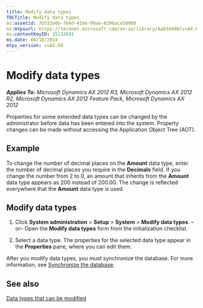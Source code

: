 ```yaml
---
title: Modify data types
TOCTitle: Modify data types
ms:assetid: 7b533e0b-f64d-410e-99ae-0296ace50900
ms:mtpsurl: https://technet.microsoft.com/en-us/library/Aa834488(v=AX.60)
ms:contentKeyID: 35132691
ms.date: 04/18/2014
mtps_version: v=AX.60
---
```


# Modify data types 


_**Applies To:** Microsoft Dynamics AX 2012 R3, Microsoft Dynamics AX 2012 R2, Microsoft Dynamics AX 2012 Feature Pack, Microsoft Dynamics AX 2012_

Properties for some extended data types can be changed by the administrator before data has been entered into the system. Property changes can be made without accessing the Application Object Tree (AOT).

## Example

To change the number of decimal places on the **Amount** data type, enter the number of decimal places you require in the **Decimals** field. If you change the number from 2 to 0, an amount that inherits from the **Amount** data type appears as 200 instead of 200.00. The change is reflected everywhere that the **Amount** data type is used.

## Modify data types

1.  Click **System administration** \> **Setup** \> **System** \> **Modify data types**. –or– Open the **Modify data types** form from the initialization checklist.

2.  Select a data type. The properties for the selected data type appear in the **Properties** pane, where you can edit them.

After you modify data types, you must synchronize the database. For more information, see [Synchronize the database](synchronize-the-database.md).

## See also

[Data types that can be modified](https://technet.microsoft.com/en-us/library/aa496486\(v=ax.60\))

  


